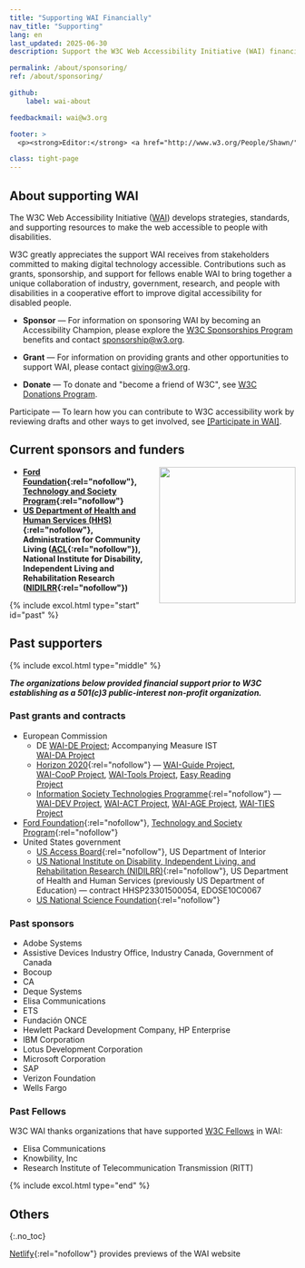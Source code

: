 ```yaml
---
title: "Supporting WAI Financially"
nav_title: "Supporting"
lang: en
last_updated: 2025-06-30
description: Support the W3C Web Accessibility Initiative (WAI) financially through sponsorship, grants, and donations to advance digital accessibility for people with disabilities.

permalink: /about/sponsoring/
ref: /about/sponsoring/

github:
    label: wai-about

feedbackmail: wai@w3.org

footer: >
  <p><strong>Editor:</strong> <a href="http://www.w3.org/People/Shawn/">Shawn Lawton Henry</a>.</p>

class: tight-page
---
```


<h2 class="no-display">About supporting WAI</h2>

The W3C Web Accessibility Initiative ([WAI](/)) develops strategies, standards, and supporting resources to make the web accessible to people with disabilities.

W3C greatly appreciates the support WAI receives from stakeholders committed to making digital technology accessible. Contributions such as grants, sponsorship, and support for fellows enable WAI to bring together a unique collaboration of industry, government, research, and people with disabilities in a cooperative effort to improve digital accessibility for disabled people.

* **Sponsor** — For information on sponsoring WAI by becoming an Accessibility Champion, please explore the [W3C Sponsorships Program](https://www.w3.org/sponsor/) benefits and contact [sponsorship@w3.org](mailto:sponsorship@w3.org?subject=Accessibility%20support).

* **Grant** — For information on providing grants and other opportunities to support WAI, please contact [giving@w3.org](mailto:giving@w3.org?subject=Accessibility%20support).

* **Donate** — To donate and "become a friend of W3C", see [W3C Donations Program](https://www.w3.org/donate/).

Participate — To learn how you can contribute to W3C accessibility work by reviewing drafts and other ways to get involved, see [[Participate in WAI]](/about/participating).

## Current sponsors and funders

<img src="https://www.w3.org/WAI/content-images/people/still-dog-outside.png" alt="" style="float:right; margin-left:1em; width:240px; clear:both;" />

* **[Ford Foundation](https://www.fordfoundation.org/){:rel="nofollow"}, [Technology and Society Program](https://www.fordfoundation.org/work/challenging-inequality/technology-and-society/){:rel="nofollow"}**<!-- ([WAI-Core Ford Project](https://www.w3.org/WAI/wai-core-ford/)) -->
* **[US Department of Health and Human Services (HHS)](https://www.hhs.gov){:rel="nofollow"}, Administration for Community Living ([ACL](https://acl.gov){:rel="nofollow"}), National Institute for Disability, Independent Living and Rehabilitation Research ([NIDILRR](http://www.acl.gov/programs/NIDILRR/){:rel="nofollow"})**<!-- contract HHS75P00120P00168 ([WAI-Core 2015, 2020Projects](https://www.w3.org/WAI/Core2015/)) -->

{% include excol.html type="start" id="past" %}

## Past supporters

{% include excol.html type="middle" %}

_**The organizations below provided financial support prior to W3C establishing as a 501(c)3 public-interest non-profit organization.**_

<div style="float:right; margin-left:1em; width:90px; clear:both;"><br><br>
<img src="https://www.w3.org/WAI/content-images/people/two-smiling.png" alt="" /><br><br>
<img src="https://www.w3.org/WAI/content-images/people/low-vision.png" alt="" /><br><br>
<img src="https://www.w3.org/WAI/content-images/people/older-user-laptop.png" alt="" /><br><br>
<img src="https://www.w3.org/WAI/content-images/people/sip-puff.png"  alt="" /><br><br>
<img src="https://www.w3.org/WAI/content-images/people/hearing-aid.png" alt="" /><br><br>
<img src="https://www.w3.org/WAI/content-images/people/low-vision-pizza.png" alt="" /><br><br>
<img src="https://www.w3.org/WAI/content-images/people/mobile-outside.png" alt="" />
</div>

### Past grants and contracts

* European Commission
  * DE [WAI-DE Project](https://www.w3.org/WAI/TIDE/FR2.htm); Accompanying Measure IST [WAI-DA Project](https://www.w3.org/WAI/WAIDA/)
  * [Horizon 2020](https://ec.europa.eu/programmes/horizon2020/){:rel="nofollow"} &mdash;  [WAI-Guide Project](https://www.w3.org/WAI/about/projects/wai-guide/), [WAI-CooP Project](https://www.w3.org/WAI/about/projects/wai-coop/), [WAI-Tools Project](https://www.w3.org/WAI/about/projects/wai-tools/), [Easy Reading Project](https://www.w3.org/WAI/about/projects/easy-reading/)
  * [Information Society Technologies Programme](http://cordis.europa.eu/ist/){:rel="nofollow"} &mdash;  [WAI-DEV Project](http://www.w3.org/WAI/DEV/), [WAI-ACT Project](https://www.w3.org/WAI/ACT/Overview.html), [WAI-AGE Project](https://www.w3.org/WAI/WAI-AGE/Overview.html), [WAI-TIES Project](https://www.w3.org/WAI/TIES/Overview.html)
* [Ford Foundation](https://www.fordfoundation.org/){:rel="nofollow"}, [Technology and Society Program](https://www.fordfoundation.org/work/challenging-inequality/technology-and-society/){:rel="nofollow"} <!-- mdash; ([WAI Expanding Access Project](https://www.w3.org/WAI/expand-access/)) -->
* United States government
  * [US Access Board](https://www.access-board.gov/){:rel="nofollow"}, US Department of Interior <!-- ([WCAG TA Project](https://www.w3.org/WAI/WCAGTA/Overview.html)) -->    
  * [US National Institute on Disability, Independent Living, and Rehabilitation Research (NIDILRR)](http://www.ed.gov/about/offices/list/osers/nidrr/index.html){:rel="nofollow"}, US Department of Health and Human Services (previously US Department of Education) &mdash; contract HHSP23301500054,  EDOSE10C0067<!-- ([WAI-Core 2010 Project]https://www.w3.org/WAI/Core/Overview.html)) -->
  * [US National Science Foundation](http://www.nsf.gov){:rel="nofollow"}

### Past sponsors
* Adobe Systems
* Assistive Devices Industry Office, Industry Canada, Government of Canada
* Bocoup
* CA
* Deque Systems
* Elisa Communications
* ETS
* Fundación ONCE
* Hewlett Packard Development Company, HP Enterprise
* IBM Corporation
* Lotus Development Corporation
* Microsoft Corporation
* SAP
* Verizon Foundation
* Wells Fargo

### Past Fellows

W3C WAI thanks organizations that have supported [W3C Fellows](https://www.w3.org/Consortium/Recruitment/Fellows) in WAI:

* Elisa Communications
* Knowbility, Inc
* Research Institute of Telecommunication Transmission (RITT)

{% include excol.html type="end" %}

## Others
{:.no_toc}

[Netlify](https://www.netlify.com/){:rel="nofollow"} provides previews of the WAI website
